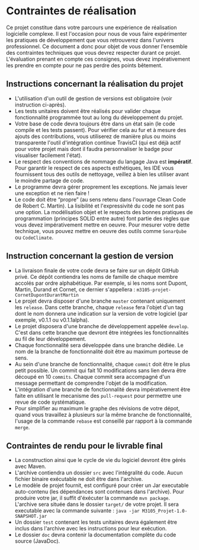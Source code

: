 # Contraintes de réalisation
Ce projet constitue dans votre parcours une expérience de réalisation logicielle complexe. Il est l'occasion 
pour nous de vous faire expérimenter les pratiques de développement que vous retrouverez dans l'univers professionnel. 
Ce document a donc pour objet de vous donner l'ensemble des contraintes techniques que vous devrez respecter durant ce 
projet. L'évaluation prenant en compte ces consignes, vous devez impérativement les prendre en compte pour ne pas 
perdre des points bêtement.

## Instructions concernant la réalisation du projet
* L'utilisation d'un outil de gestion de versions est obligatoire (voir instruction ci-après).
* Les tests unitaires doivent être réalisés pour valider chaque fonctionnalité programmée tout au long du développement 
du projet.
* Votre base de code devra toujours être dans un état sain (le code compile et les tests passent). Pour 
vérifier cela au fur et à mesure des ajouts des contributions, vous utiliserez de manière plus ou moins transparente l'outil d'intégration continue TravisCI (qui est déjà actif pour votre projet mais dont il faudra personnaliser le badge pour visualiser facilement l'état).
* Le respect des conventions de nommage du langage Java est **impératif**. Pour garantir le respect de ces aspects 
esthétiques, les IDE vous fournissent tous des outils de nettoyage, veillez à bien les utiliser avant le moindre partage de code.
* Le programme devra gérer proprement les exceptions. Ne jamais lever une exception et ne rien faire !
* Le code doit être “propre” (au sens retenu dans l'ouvrage Clean Code de Robert C. Martin). La lisibilité et 
l'expressivité du code ne sont pas une option. La modélisation objet et le respects des bonnes pratiques de 
programmation (principes SOLID entre autre) font partie des règles que vous devez impérativement mettre en oeuvre. 
Pour mesurer votre dette technique, vous pouvez mettre en oeuvre des outils comme `SonarQube` ou `CodeClimate`.

## Instruction concernant la gestion de version
* La livraison finale de votre code devra se faire sur un dépôt GitHub privé. Ce dépôt contiendra les noms de 
famille de chaque membre accolés par ordre alphabétique. Par exemple, si les noms sont Dupont, Martin, Durand et Cornet, 
ce dernier s'appellera : `m3105-projet-CornetDupontDurantMartin`
* Le projet devra disposer d'une branche `master` contenant uniquement les `release`. Dans cette branche, chaque 
`release` fera l'objet d'un tag dont le nom donnera une indication sur la version de votre logiciel (par exemple, v0.1.1 
ou v0.1.1alpha).
* Le projet disposera d'une branche de développement appelée `develop`. C'est dans cette branche que devront être 
intégrées les fonctionnalités au fil de leur développement.
* Chaque fonctionnalité sera développée dans une branche dédiée. Le nom de la branche de fonctionnalité doit être au 
maximum porteuse de sens.
* Au sein d'une branche de fonctionnalité, chaque `commit` doit être le plus petit possible. Un commit qui fait 
10 modifications sans lien devra être découpé en 10 `commits`. Chaque commit sera accompagné d'un message permettant 
de comprendre l'objet de la modification.
* L'intégration d'une branche de fonctionnalité devra impérativement être faite en utilisant le mecanisme 
des `pull-request` pour permettre une revue de code systématique.
* Pour simplifier au maximum le graphe des révisions de votre dépot, quand vous travaillez à plusieurs sur la même 
branche de fonctionnalité, l'usage de la commande `rebase` est conseillé par rapport à la commande `merge`.

## Contraintes de rendu pour le livrable final
* La construction ainsi que le cycle de vie du logiciel devront être gérés avec Maven.
* L'archive contiendra un dossier `src` avec l'intégralité du code. Aucun fichier binaire exécutable ne doit être dans l'archive.
* Le modèle de projet fournit, est configuré pour créer un Jar executable auto-contenu (les dépendances sont contenues 
dans l'archive). Pour produire votre jar, il suffit d'éxécuter la commande `mvn package`. L'archive sera située dans le 
dossier `target/` de votre projet. Il sera executable avec la commande suivante : `java -jar M3105_Projet-1.0-SNAPSHOT.jar`
* Un dossier `test` contenant les tests unitaires devra également être inclus dans l'archive avec les instructions pour 
leur exécution.
* Le dossier `doc` devra contenir la documentation complète du code source (JavaDoc).
